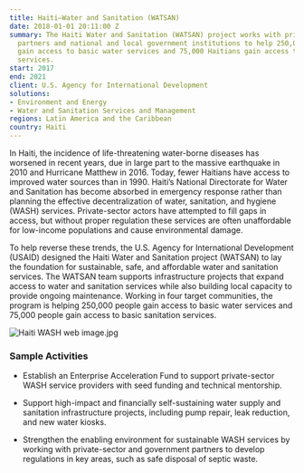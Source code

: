 ```yaml
---
title: Haiti—Water and Sanitation (WATSAN)
date: 2018-01-01 20:11:00 Z
summary: The Haiti Water and Sanitation (WATSAN) project works with private-sector
  partners and national and local government institutions to help 250,000 Haitians
  gain access to basic water services and 75,000 Haitians gain access to basic sanitation
  services.
start: 2017
end: 2021
client: U.S. Agency for International Development
solutions:
- Environment and Energy
- Water and Sanitation Services and Management
regions: Latin America and the Caribbean
country: Haiti
---
```


In Haiti, the incidence of life-threatening water-borne diseases has worsened in recent years, due in large part to the massive earthquake in 2010 and Hurricane Matthew in 2016. Today, fewer Haitians have access to improved water sources than in 1990. Haiti’s National Directorate for Water and Sanitation has become absorbed in emergency response rather than planning the effective decentralization of water, sanitation, and hygiene (WASH) services. Private-sector actors have attempted to fill gaps in access, but without proper regulation these services are often unaffordable for low-income populations and cause environmental damage.

To help reverse these trends, the U.S. Agency for International Development (USAID) designed the Haiti Water and Sanitation project (WATSAN) to lay the foundation for sustainable, safe, and affordable water and sanitation services. The WATSAN team supports infrastructure projects that expand access to water and sanitation services while also building local capacity to provide ongoing maintenance. Working in four target communities, the program is helping 250,000 people gain access to basic water services and 75,000 people gain access to basic sanitation services.

![Haiti WASH web image.jpg](/uploads/Haiti%20WASH%20web%20image.jpg)

### Sample Activities

* Establish an Enterprise Acceleration Fund to support private-sector WASH service providers with seed funding and technical mentorship.

* Support high-impact and financially self-sustaining water supply and sanitation infrastructure projects, including pump repair, leak reduction, and new water kiosks.

* Strengthen the enabling environment for sustainable WASH services by working with private-sector and government partners to develop regulations in key areas, such as safe disposal of septic waste.